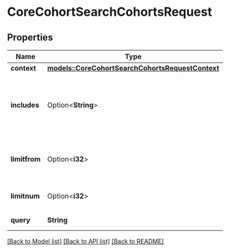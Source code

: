 # CoreCohortSearchCohortsRequest

## Properties

Name | Type | Description | Notes
------------ | ------------- | ------------- | -------------
**context** | [**models::CoreCohortSearchCohortsRequestContext**](core_cohort_search_cohorts_request_context.md) |  | 
**includes** | Option<**String**> | What other contexts to fetch the frameworks from. (all, parents, self) | [optional][default to parents]
**limitfrom** | Option<**i32**> | limitfrom we are fetching the records from | [optional][default to 0]
**limitnum** | Option<**i32**> | Number of records to fetch | [optional][default to 25]
**query** | **String** | Query string | [default to null]

[[Back to Model list]](../README.md#documentation-for-models) [[Back to API list]](../README.md#documentation-for-api-endpoints) [[Back to README]](../README.md)


